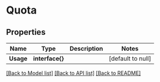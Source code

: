 # Quota

## Properties
Name | Type | Description | Notes
------------ | ------------- | ------------- | -------------
**Usage** | **interface{}** |  | [default to null]

[[Back to Model list]](../README.md#documentation-for-models) [[Back to API list]](../README.md#documentation-for-api-endpoints) [[Back to README]](../README.md)


